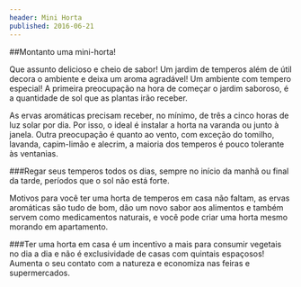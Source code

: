 ```yaml
---
header: Mini Horta 
published: 2016-06-21
---
```



##Montanto uma mini-horta!

Que assunto delicioso e cheio de sabor!
Um jardim de temperos além de útil decora o ambiente e deixa um aroma agradável!
Um ambiente com tempero especial!
A primeira preocupação na hora de começar o jardim saboroso, é a quantidade de sol que as plantas irão receber.

As ervas aromáticas precisam receber, no mínimo, de três a cinco horas de luz solar por dia. Por isso, o ideal é instalar a horta na varanda ou junto à janela. Outra preocupação é quanto ao vento, com exceção do tomilho, lavanda, capim-limão e alecrim, a maioria dos temperos é pouco tolerante às ventanias.

###Regar seus temperos todos os dias, sempre no início da manhã ou final da tarde, períodos que o sol não está forte.


Motivos para você ter uma horta de temperos em casa não faltam, as ervas aromáticas são tudo de bom, dão um novo sabor aos alimentos e também servem como medicamentos naturais, e você pode criar uma horta mesmo morando em apartamento.


###Ter uma horta em casa é um incentivo a mais para consumir vegetais no dia a dia e não é exclusividade de casas com quintais espaçosos! Aumenta o seu contato com a natureza e economiza nas feiras e supermercados.
